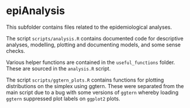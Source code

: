 # epiAnalysis

This subfolder contains files related to the epidemiological analyses.

The script `scripts/analysis.R` contains documented code for descriptive analyses, modelling, plotting and documenting models, and some sense checks. 

Various helper functions are contained in the `useful_functions` folder. These are sourced in the `analysis.R` script. 

The script `scripts/ggtern_plots.R` contains functions for plotting distributions on the simplex using ggtern. These were separated from the main script due to a bug with some versions of `ggtern` whereby loading `ggtern` suppressed plot labels on `ggplot2` plots. 

